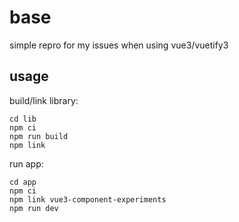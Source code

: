 # base

simple repro for my issues when using vue3/vuetify3

## usage

build/link library:

```
cd lib 
npm ci 
npm run build
npm link
```

run app:

```
cd app
npm ci 
npm link vue3-component-experiments 
npm run dev
```
